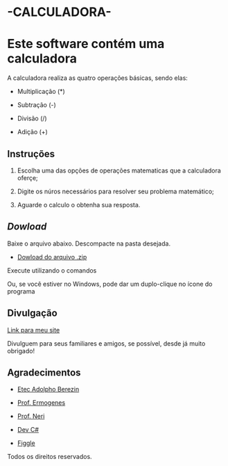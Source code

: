 # -CALCULADORA-

# Este software contém uma calculadora

A calculadora realiza as quatro operações básicas, sendo elas:

- Multiplicação (*)

- Subtração (-)

- Divisão (/)

- Adição (+)

## Instruções

1. Escolha uma das opções de operações matematicas que a calculadora oferçe;

2. Digite os núros necessários para resolver seu problema matemático;

3. Aguarde o calculo o obtenha sua resposta.

## _Dowload_

Baixe o arquivo abaixo. Descompacte na pasta desejada.

- [Dowload do arquivo .zip](https://drive.google.com/file/d/1KeCEPhHhYhM_NCLbdpnvpMAqRcFFb-8h/view?usp=sharing)

Execute utilizando o comandos

Ou, se você estiver no Windows, pode dar um duplo-clique no ícone do programa

## Divulgação

[Link para meu site](https://matheus678.github.io/-CALCULADORA-/)

Divulguem para seus familiares e amigos, se possível, desde já muito obrigado!

## Agradecimentos

- [Etec Adolpho Berezin](http://eteab.com.br/cms/)

-  [Prof. Ermogenes](https://github.com/ermogenes)

-  [Prof. Neri](https://github.com/diegoneri)

- [Dev C#](https://github.com/ermogenes/aulas-programacao-csharp)

- [Figgle](https://github.com/drewnoakes/figgle)



Todos os direitos reservados.
